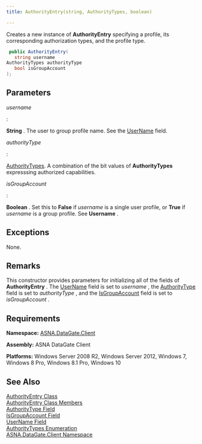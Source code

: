 ```yaml
---
title: AuthorityEntry(string, AuthorityTypes, boolean)

---
```


<span>Creates a new instance of <span> **AuthorityEntry** </span> specifying a profile, its corresponding authorization types, and the profile type</span>.

```cs
 public AuthorityEntry(
   string username
AuthorityTypes authorityType
   bool isGroupAccount
);
```


## Parameters



 *username* 

: 

**String** . The user to group profile name. See the [ UserName](authority-entry-class-username-field.html) field.


 *authorityType* 

: 

[AuthorityTypes](authority-types-enumeration.html). A combination of the bit values of **AuthorityTypes** expresssing authorized capabilities.


 *isGroupAccount* 

: 

**Boolean** . Set this to **False** if *username* is a single user profile, or **True** if *username* is a group profile. See **Username** .



## Exceptions

None.
## Remarks

This constructor provides parameters for initializing all of the fields of **AuthorityEntry** . The [UserName](authority-entry-class-username-field.html) field is set to *username* , the [AuthorityType](authority-entry-class-authority-type-field.html) field is set to *authorityType* , and the [ IsGroupAccount](authority-entry-class-username-field.html) field is set to *isGroupAccount* .
## Requirements

**Namespace:** [ASNA.DataGate.Client](datagate-client-namespace.html) 

**Assembly:** ASNA DataGate Client

**Platforms:** Windows Server 2008 R2, Windows Server 2012, Windows 7, Windows 8 Pro, Windows 8.1 Pro, Windows 10
## See Also


[AuthorityEntry Class](authority-entry-class.html)
      <br />
[AuthorityEntry Class Members](authority-entry-members.html)
      <br />
[AuthorityType Field](authority-entry-class-authority-type-field.html)
      <br />
[IsGroupAccount Field](authority-entry-class-username-field.html)
      <br />
[UserName Field](authority-entry-class-username-field.html)
      <br />
[AuthorityTypes Enumeration](authority-types-enumeration.html)
      <br />
[ASNA.DataGate.Client Namespace](datagate-client-namespace.html)

